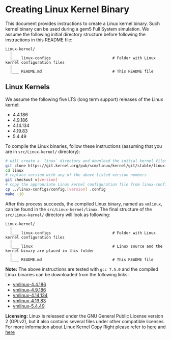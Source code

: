 # Creating Linux Kernel Binary
This document provides instructions to create a Linux kernel binary. Such kernel binary can be used during a gem5 Full System simulation.
We assume the following initial directory structure before following the instructions in this README file:

```
Linux-kernel/
  |
  |___ linux-configs                           # Folder with Linux kernel configuration files
  |
  |___ README.md                               # This README file
```

## Linux Kernels
We assume the following five LTS (long term support) releases of the Linux kernel:
- 4.4.186
- 4.9.186
- 4.14.134
- 4.19.83
- 5.4.49

To compile the Linux binaries, follow these instructions (assuming that you are in `src/Linux-kernel/` directory):

```sh
# will create a `linux` directory and download the initial kernel files into it.
git clone https://git.kernel.org/pub/scm/linux/kernel/git/stable/linux.git
cd linux
# replace version with any of the above listed version numbers
git checkout v[version]
# copy the appropriate Linux kernel configuration file from linux-configs/
cp ../linux-configs/config.[version] .config
make -j8
```

After this process succeeds, the compiled Linux binary, named as `vmlinux`, can be found in the `src/Linux-kernel/linux`. The final structure of the `src/Linux-kernel/` directory will look as following:

```
Linux-kernel/
  |
  |___ linux-configs                           # Folder with Linux kernel configuration files
  |
  |___ linux                                   # Linux source and the kernel binary are placed in this folder
  |
  |___ README.md                               # This README file
```

**Note:** The above instructions are tested with `gcc 7.5.0` and the compiled Linux binaries can be downloaded from the following links:

- [vmlinux-4.4.186](http://dist.gem5.org/kernels/x86/static/vmlinux-4.4.186)
- [vmlinux-4.9.186](http://dist.gem5.org/kernels/x86/static/vmlinux-4.9.186)
- [vmlinux-4.14.134](http://dist.gem5.org/kernels/x86/static/vmlinux-4.14.134)
- [vmlinux-4.19.83](http://dist.gem5.org/kernels/x86/static/vmlinux-4.19.83)
- [vmlinux-5.4.49](http://dist.gem5.org/kernels/x86/static/vmlinux-5.4.49)


**Licensing:**
Linux is released under the GNU General Public License version 2 (GPLv2), but it also contains several files under other compatible licenses. For more information about Linux Kernel Copy Right please refer to [here](https://www.kernel.org/legal.html) and [here](https://www.kernel.org/doc/html/latest/process/license-rules.html#kernel-licensing)